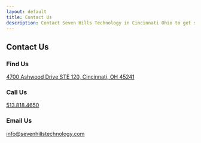 ```yaml
---
layout: default
title: Contact Us
description: Contact Seven Hills Technology in Cincinnati Ohio to get started with your software development or technology project today.
---
```

<script async defer id="mapScript" src="https://maps.googleapis.com/maps/api/js?key=AIzaSyD6xMX3ed5ioFtxeQju5wddbWkcDfTeyug&callback=initMap"></script>
<section class="sh-intro">
    <div class="sh-tagline">
        <h1 class="sh-header-lines"><span>Contact Us</span></h1>
    </div>
    <div class="sh-description"></div>
    <div class="sh-contact-us">
        <div class="sh-contact-wrapper">
            <div>
                <script charset="utf-8" type="text/javascript" src="//js.hsforms.net/forms/shell.js"></script>
                <script tyle='text/javascript'>
                    hbspt.forms.create({
                        portalId: "2280641",
                        formId: "63598159-13e3-4c66-992a-acfe9f4afc3f"
                    });
                </script>
            </div>
            <div>
                <div class="contact-info">
                    <div class="sh-contact-section sh-find-us">
                        <h3>Find Us</h3>
                        <a href="https://www.google.com/maps/dir/Seven+Hills+Technology+4700+Ashwood+Dr,+Blue+Ash,+OH+45241//@39.2695923,-84.3749387,15z"
                            rel="noopener" target="_blank">4700 Ashwood Drive STE 120, Cincinnati, OH 45241</a>
                    </div>
                    <div class="sh-contact-section sh-call-us">
                        <h3>Call Us</h3>
                        <a href="tel:+15138184650">513.818.4650</a>
                    </div>
                    <div class="sh-contact-section sh-email-us">
                        <h3>Email Us</h3>
                        <a href="mailto:info@sevenhillstechnology.com">info@sevenhillstechnology.com</a>
                    </div>
                </div>
            </div>
        </div>
        <div class="map"></div>
    </div>
</section>
<script type="text/javascript">
    function initMap() {
        // The location of Sevenhills
        var sevenhills = { lat: 39.2718967, lng: -84.3743106 };
        // The map, centered at Sevenhills
        var elements = document.getElementsByClassName("map");
        for (var i = 0; i < elements.length; i++) {
            var element = elements[i];
            var map = new google.maps.Map(
                element, {
                    zoom: 14,
                    center: sevenhills,
                    styles: [
                        {
                            "elementType": "geometry",
                            "stylers": [
                                {
                                    "color": "#f5f5f5"
                                }
                            ]
                        },
                        {
                            "elementType": "labels.icon",
                            "stylers": [
                                {
                                    "visibility": "off"
                                }
                            ]
                        },
                        {
                            "elementType": "labels.text.fill",
                            "stylers": [
                                {
                                    "color": "#616161"
                                }
                            ]
                        },
                        {
                            "elementType": "labels.text.stroke",
                            "stylers": [
                                {
                                    "color": "#f5f5f5"
                                }
                            ]
                        },
                        {
                            "featureType": "administrative.land_parcel",
                            "elementType": "labels.text.fill",
                            "stylers": [
                                {
                                    "color": "#bdbdbd"
                                }
                            ]
                        },
                        {
                            "featureType": "poi",
                            "elementType": "geometry",
                            "stylers": [
                                {
                                    "color": "#eeeeee"
                                }
                            ]
                        },
                        {
                            "featureType": "poi",
                            "elementType": "labels.text.fill",
                            "stylers": [
                                {
                                    "color": "#757575"
                                }
                            ]
                        },
                        {
                            "featureType": "poi.park",
                            "elementType": "geometry",
                            "stylers": [
                                {
                                    "color": "#e5e5e5"
                                }
                            ]
                        },
                        {
                            "featureType": "poi.park",
                            "elementType": "labels.text.fill",
                            "stylers": [
                                {
                                    "color": "#9e9e9e"
                                }
                            ]
                        },
                        {
                            "featureType": "road",
                            "elementType": "geometry",
                            "stylers": [
                                {
                                    "color": "#ffffff"
                                }
                            ]
                        },
                        {
                            "featureType": "road.arterial",
                            "elementType": "labels.text.fill",
                            "stylers": [
                                {
                                    "color": "#757575"
                                }
                            ]
                        },
                        {
                            "featureType": "road.highway",
                            "elementType": "geometry",
                            "stylers": [
                                {
                                    "color": "#dadada"
                                }
                            ]
                        },
                        {
                            "featureType": "road.highway",
                            "elementType": "geometry.fill",
                            "stylers": [
                                {
                                    "color": "#5bdaff"
                                }
                            ]
                        },
                        {
                            "featureType": "road.highway",
                            "elementType": "labels.text.fill",
                            "stylers": [
                                {
                                    "color": "#616161"
                                }
                            ]
                        },
                        {
                            "featureType": "road.local",
                            "elementType": "labels.text.fill",
                            "stylers": [
                                {
                                    "color": "#9e9e9e"
                                }
                            ]
                        },
                        {
                            "featureType": "transit.line",
                            "elementType": "geometry",
                            "stylers": [
                                {
                                    "color": "#e5e5e5"
                                }
                            ]
                        },
                        {
                            "featureType": "transit.station",
                            "elementType": "geometry",
                            "stylers": [
                                {
                                    "color": "#eeeeee"
                                }
                            ]
                        },
                        {
                            "featureType": "water",
                            "elementType": "geometry",
                            "stylers": [
                                {
                                    "color": "#c9c9c9"
                                }
                            ]
                        },
                        {
                            "featureType": "water",
                            "elementType": "geometry.fill",
                            "stylers": [
                                {
                                    "color": "#baebfe"
                                }
                            ]
                        },
                        {
                            "featureType": "water",
                            "elementType": "labels.text.fill",
                            "stylers": [
                                {
                                    "color": "#9e9e9e"
                                }
                            ]
                        }
                    ]
                });
            // The marker, positioned at Sevenhills
            var marker = new google.maps.Marker({ position: sevenhills, map: map });
        }
    }
</script>